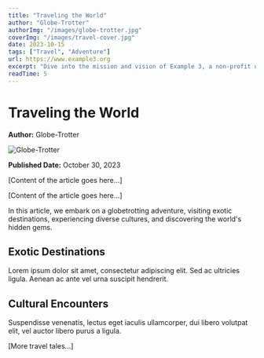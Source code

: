 ```yaml
---
title: "Traveling the World"
author: "Globe-Trotter"
authorImg: "/images/globe-trotter.jpg"
coverImg: "/images/travel-cover.jpg"
date: 2023-10-15
tags: ["Travel", "Adventure"]
url: https://www.example3.org
excerpt: "Dive into the mission and vision of Example 3, a non-profit organization dedicated to making a positive impact on society. Learn about their projects and initiatives."
readTime: 5
---
```


# Traveling the World

**Author:** Globe-Trotter

![Globe-Trotter](authorImg)

**Published Date:** October 30, 2023

[Content of the article goes here...]

[Content of the article goes here...]

In this article, we embark on a globetrotting adventure, visiting exotic destinations, experiencing diverse cultures, and discovering the world's hidden gems.

## Exotic Destinations

Lorem ipsum dolor sit amet, consectetur adipiscing elit. Sed ac ultricies ligula. Aenean ac ante vel urna suscipit hendrerit.

## Cultural Encounters

Suspendisse venenatis, lectus eget iaculis ullamcorper, dui libero volutpat elit, vel auctor libero purus a ligula.

[More travel tales...]
